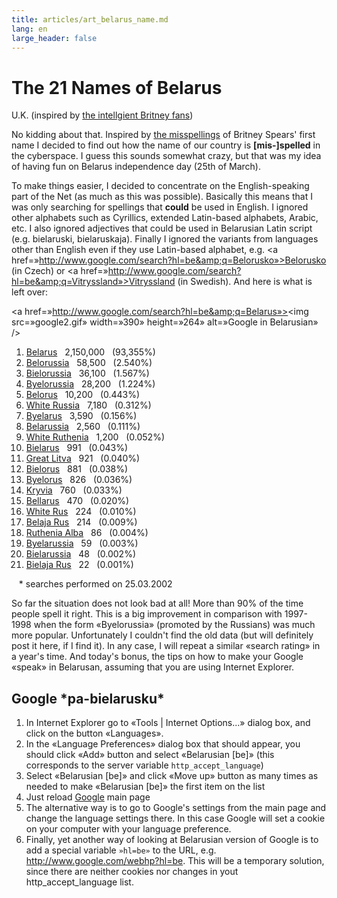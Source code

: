 ```yaml
---
title: articles/art_belarus_name.md 
lang: en
large_header: false
---
```



<h1 id=»the-21-names-of-belarus»>The 21 Names of Belarus</h1>

U.K. (inspired by <a href=»http://www.google.com/jobs/britney.html»>the intellgient Britney fans</a>)


No kidding about that. Inspired by <a href=»http://www.google.com/jobs/britney.html»>the misspellings</a> of Britney Spears' first name I decided to find out how the name of our country is <strong>[mis-]spelled</strong> in the cyberspace. I guess this sounds somewhat crazy, but that was my idea of having fun on Belarus independence day (25th of March).


To make things easier, I decided to concentrate on the English-speaking part of the Net (as much as this was possible). Basically this means that I was only searching for spellings that <strong>could</strong> be used in English. I ignored other alphabets such as Cyrillics, extended Latin-based alphabets, Arabic, etc. I also ignored adjectives that could be used in Belarusian Latin script (e.g. bielaruski, bielaruskaja). Finally I ignored the variants from languages other than English even if they use Latin-based alphabet, e.g. <a href=»http://www.google.com/search?hl=be&amp;q=Belorusko»>Belorusko</a> (in Czech) or <a href=»http://www.google.com/search?hl=be&amp;q=Vitryssland»>Vitryssland</a> (in Swedish). And here is what is left over:


<a href=»http://www.google.com/search?hl=be&amp;q=Belarus»><img src=»google2.gif» width=»390» height=»264» alt=»Google in Belarusian» /></a>

<ol>
<li><a href=»http://www.google.com/search?hl=be&amp;q=Belarus»>Belarus</a>   2,150,000   (93,355%)</li>
<li><a href=»http://www.google.com/search?hl=be&amp;q=Belorussia»>Belorussia</a>   58,500   (2.540%)</li>
<li><a href=»http://www.google.com/search?hl=be&amp;q=Bielorussia»>Bielorussia</a>   36,100   (1.567%)</li>
<li><a href=»http://www.google.com/search?hl=be&amp;q=Byelorussia»>Byelorussia</a>   28,200   (1.224%)</li>
<li><a href=»http://www.google.com/search?hl=be&amp;q=Belorus»>Belorus</a>   10,200   (0.443%)</li>
<li><a href=»http://www.google.com/search?hl=be&amp;q=%22White+Russia%22»>White Russia</a>   7,180   (0.312%)</li>
<li><a href=»http://www.google.com/search?hl=be&amp;q=Byelarus»>Byelarus</a>   3,590   (0.156%)</li>
<li><a href=»http://www.google.com/search?hl=be&amp;q=Belarussia»>Belarussia</a>   2,560   (0.111%)</li>
<li><a href=»http://www.google.com/search?hl=be&amp;q=White+Ruthenia»>White Ruthenia</a>   1,200   (0.052%)</li>
<li><a href=»http://www.google.com/search?hl=be&amp;q=Bielarus»>Bielarus</a>   991   (0.043%)</li>
<li><a href=»http://www.google.com/search?hl=be&amp;q=Great+Litva»>Great Litva</a>   921   (0.040%)</li>
<li><a href=»http://www.google.com/search?hl=be&amp;q=Bielorus»>Bielorus</a>   881   (0.038%)</li>
<li><a href=»http://www.google.com/search?hl=be&amp;q=Byelorus»>Byelorus</a>   826   (0.036%)</li>
<li><a href=»http://www.google.com/search?hl=be&amp;q=Kryvia»>Kryvia</a>   760   (0.033%)</li>
<li><a href=»http://www.google.com/search?hl=be&amp;q=Bellarus»>Bellarus</a>   470   (0.020%)</li>
<li><a href=»http://www.google.com/search?hl=be&amp;q=%22White+Rus%22»>White Rus</a>   224   (0.010%)</li>
<li><a href=»http://www.google.com/search?hl=be&amp;q=Belaja+Rus»>Belaja Rus</a>   214   (0.009%)</li>
<li><a href=»http://www.google.com/search?hl=be&amp;q=Ruthenia+Alba»>Ruthenia Alba</a>   86   (0.004%)</li>
<li><a href=»http://www.google.com/search?hl=be&amp;q=Byelarussia»>Byelarussia</a>   59   (0.003%)</li>
<li><a href=»http://www.google.com/search?hl=be&amp;q=Bielarussia»>Bielarussia</a>   48   (0.002%)</li>
<li><a href=»http://www.google.com/search?hl=be&amp;q=Bielaja+Rus»>Bielaja Rus</a>   22   (0.001%)</li>
</ol>
<span class=»small»>   * searches performed on 25.03.2002</span>

So far the situation does not look bad at all! More than 90% of the time people spell it right. This is a big improvement in comparison with 1997-1998 when the form «Byelorussia» (promoted by the Russians) was much more popular. Unfortunately I couldn't find the old data (but will definitely post it here, if I find it). In any case, I will repeat a similar «search rating» in a year's time. And today's bonus, the tips on how to make your Google «speak» in Belarusan, assuming that you are using Internet Explorer.

<h2 id=»google-pa-bielarusku»>Google  *pa-bielarusku* </h2>
<ol>
<li>In Internet Explorer go to «Tools | Internet Options...» dialog box, and click on the button «Languages».</li>
<li>In the «Language Preferences» dialog box that should appear, you should click «Add» button and select «Belarusian [be]» (this corresponds to the server variable <code>http_accept_language</code>)</li>
<li>Select «Belarusian [be]» and click «Move up» button as many times as needed to make «Belarusian [be]» the first item on the list</li>
<li>Just reload <a href=»http://www.google.com/»>Google</a> main page</li>
<li>The alternative way is to go to Google's settings from the main page and change the language settings there. In this case Google will set a cookie on your computer with your language preference.</li>
<li>Finally, yet another way of looking at Belarusian version of Google is to add a special variable <code>»hl=be»</code> to the URL, e.g. <a href=»http://www.google.com/webhp?hl=be»>http://www.google.com/webhp?hl=be</a>. This will be a temporary solution, since there are neither cookies nor changes in yout http_accept_language list.</li>
</ol>
